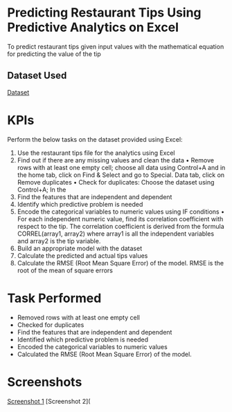 # Predicting Restaurant Tips Using Predictive Analytics on Excel
To predict restaurant tips given input values with the mathematical equation for predicting the value of the tip

## Dataset Used
 [Dataset](https://github.com/Prince-git-page/Data_Analyst_Projects/blob/main/1715854881_restaurant_tips_dataset.xlsx)

# KPIs
 Perform the below tasks on the dataset provided using Excel:
 1. Use the restaurant tips file for the analytics using Excel
 2. Find out if there are any missing values and clean the data
 • Remove rows with at least one empty cell; choose all data using 
Control+A and in the home tab, click on Find & Select and go to 
Special.
 Data tab, click on Remove duplicates
 • Check for duplicates: Choose the dataset using Control+A; In the 
3. Find the features that are independent and dependent
 4. Identify which predictive problem is needed
 5. Encode the categorical variables to numeric values using IF conditions
 • For each independent numeric value, find its correlation 
coefficient with respect to the tip. The correlation coefficient is 
derived from the formula CORREL(array1, array2) where array1 is 
all the independent variables and array2 is the tip variable.
 6. Build an appropriate model with the dataset
 7. Calculate the predicted and actual tips values
 8. Calculate the RMSE (Root Mean Square Error) of the model. RMSE is the 
root of the mean of square errors

# Task Performed
 -  Removed rows with at least one empty cell
 -  Checked for duplicates
 -  Find the features that are independent and dependent
 -  Identified which predictive problem is needed
 -  Encoded the categorical variables to numeric values
 -  Calculated the RMSE (Root Mean Square Error) of the model.

# Screenshots

[Screenshot 1](https://github.com/Prince-git-page/Data_Analyst_Projects/blob/main/Screenshot%201.png)
[Screenshot 2](
